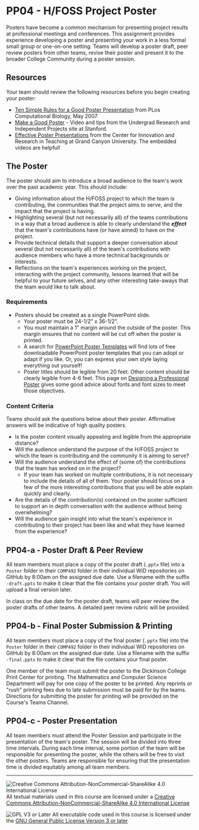 # PP04 - H/FOSS Project Poster

Posters have become a common mechanism for presenting project results at professional meetings and conferences. This assignment provides experience developing a poster and presenting your work in a less formal small group or one-on-one setting. Teams will develop a poster draft, peer review posters from other teams, revise their poster and present it to the broader College Community during a poster session.

## Resources

Your team should review the following resources before you begin creating your poster:

- [Ten Simple Rules for a Good Poster Presentation](https://www.ncbi.nlm.nih.gov/pmc/articles/PMC1876493/) from PLos Computational Biology, May 2007.    
- [Make a Good Poster](https://undergrad.stanford.edu/opportunities/research/go-further/surpsasurps/make-good-poster) - Video and tips from the Undergrad Research and Independent Projects site at Stanford. 
- [Effective Poster Presentations](https://cirt.gcu.edu/research/developmentresources/tutorials/posterpresent) from the Center for Innovation and Research in Teaching at Grand Canyon University. The embedded videos are helpful!

## The Poster

The poster should aim to introduce a broad audience to the team's work over the past academic year.  This should include:
- Giving information about the H/FOSS project to which the team is contributing, the communities that the project aims to serve, and the impact that the project is having. 
- Highlighting several (but not necessarily all) of the teams contributions in a way that a broad audience is able to clearly understand the **_effect_** that the team's contributions have (or have aimed) to have on the project.
- Provide technical details that support a deeper conversation about several (but not necessarily all) of the team's contributions with audience members who have a more technical backgrounds or interests.
- Reflections on the team's experiences working on the project, interacting with the project community, lessons learned that will be helpful to your future selves, and any other interesting take-aways that the team would like to talk about.

### Requirements

- Posters should be created as a single PowerPoint slide.
  - Your poster must be 24-1/2” x 36-1/2”.
  - You must maintain a 1" margin around the outside of the poster. This margin ensures that no content will be cut off when the poster is printed.
  - A search for [PowerPoint Poster Templates](https://www.google.com/search?q=powerpoint+poster+templates&oq=power+point+poster+tem&aqs=chrome.1.69i57j0l5.7495j0j7&sourceid=chrome&ie=UTF-8) will find lots of free downloadable PowerPoint poster templates that you can adopt or adapt if you like. Or, you can express your own style laying everything out yourself! 
  - Poster titles should be legible from 20 feet. Other content should be clearly legible from 4-6 feet. This page on [Designing a Professional Poster](https://henryford.libguides.com/c.php?g=906626&p=6637031) gives some good advice about fonts and font sizes to meet those objectives.

### Content Criteria

Teams should ask the questions below about their poster. Affirmative answers will be indicative of high quality posters.

- Is the poster content visually appealing and legible from the appropriate distance?
- Will the audience understand the purpose of the H/FOSS project to which the team is contributing and the community it is aiming to serve?
- Will the audience understand the effect of (some of) the contributions that the team has worked on in the project?
  - If your team has worked on multiple contributions, it is not necessary to include the details of all of them. Your poster should focus on a few of the more interesting contributions that you will be able explain quickly and clearly.
- Are the details of the contribution(s) contained on the poster sufficient to support an in depth conversation with the audience without being overwhelming?
- Will the audience gain insight into what the team's experience in contributing to their project has been like and what they have learned from the experience?

## PP04-a - Poster Draft & Peer Review

All team members must place a copy of the poster draft (`.pptx` file) into a `Poster` folder in their `COMP492` folder in their individual WiD repositories on GitHub by 8:00am on the assigned due date. Use a filename with the suffix `-draft.pptx` to make it clear that the file contains your poster draft. You will upload a final version later.

In class on the due date for the poster draft, teams will peer review the poster drafts of other teams.  A detailed peer review rubric will be provided.

## PP04-b - Final Poster Submission & Printing

All team members must place a copy of the final poster  (`.pptx` file) into the `Poster` folder in their `COMP492` folder in their individual WiD repositories on GitHub by 8:00am on the assigned due date. Use a filename with the suffix `-final.pptx` to make it clear that the file contains your final poster.

One member of the team must submit the poster to the Dickinson College Print Center for printing.  The Mathematics and Computer Science Department will pay for one copy of the poster to be printed.  Any reprints or "rush" printing fees due to late submission must be paid for by the teams.  Directions for submitting the poster for printing will be provided on the Course's Teams Channel.

## PP04-c - Poster Presentation

All team members must attend the Poster Session and participate in the presentation of the team's poster. The session will be divided into three time intervals. During each time interval, some portion of the team will be responsible for presenting the poster, while the others will be free to visit the other posters. Teams are responsible for ensuring that the presentation time is divided equitably among all team members.

---

![Creative Commons Attribution-NonCommercial-ShareAlike 4.0 International License](https://i.creativecommons.org/l/by-nc-sa/4.0/88x31.png "Creative Commons Attribution-NonCommercial-ShareAlike 4.0 International License") All textual materials used in this course are licensed under a [Creative Commons Attribution-NonCommercial-ShareAlike 4.0 International License](http://creativecommons.org/licenses/by-nc-sa/4.0/)

![GPL V3 or Later](https://www.gnu.org/graphics/gplv3-or-later-sm.png "GPL V3 or later") All executable code used in this course is licensed under the [GNU General Public License Version 3 or later](https://www.gnu.org/licenses/gpl.txt)
